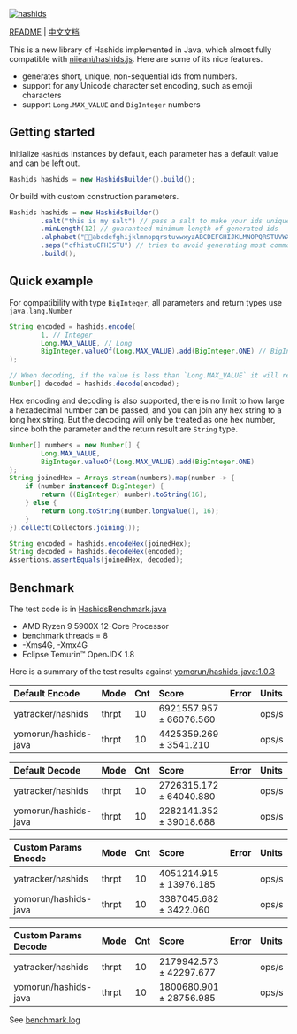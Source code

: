 [![hashids](http://hashids.org/public/img/hashids.gif 'Hashids')](http://hashids.org/)

[README](README.md) | [中文文档](README_zh.md)

This is a new library of Hashids implemented in Java, which almost fully compatible with [niieani/hashids.js](https://github.com/niieani/hashids.js). Here are some of its nice features.

- generates short, unique, non-sequential ids from numbers.
- support for any Unicode character set encoding, such as emoji characters
- support `Long.MAX_VALUE` and `BigInteger` numbers

## Getting started

Initialize `Hashids` instances by default, each parameter has a default value and can be left out.

```java
Hashids hashids = new HashidsBuilder().build();
```

Or build with custom construction parameters.

```java
Hashids hashids = new HashidsBuilder()
        .salt("this is my salt") // pass a salt to make your ids unique
        .minLength(12) // guaranteed minimum length of generated ids
        .alphabet("🍭😚abcdefghijklmnopqrstuvwxyzABCDEFGHIJKLMNOPQRSTUVWXYZ1234567890")
        .seps("cfhistuCFHISTU") // tries to avoid generating most common English curse words by generating ids that never have the following letters next to each other
        .build();
```

## Quick example

For compatibility with type `BigInteger`, all parameters and return types use `java.lang.Number`

```java
String encoded = hashids.encode(
        1, // Integer
        Long.MAX_VALUE, // Long
        BigInteger.valueOf(Long.MAX_VALUE).add(BigInteger.ONE) // BigInteger
);

// When decoding, if the value is less than `Long.MAX_VALUE` it will return `Long`, otherwise it will return `BigInteger`.
Number[] decoded = hashids.decode(encoded);
```

Hex encoding and decoding is also supported, there is no limit to how large a hexadecimal number can be passed, and 
you can join any hex string to a long hex string. But the decoding will only be treated as one hex number, since 
both the parameter and the return result are `String` type.

```java
Number[] numbers = new Number[] {
        Long.MAX_VALUE, 
        BigInteger.valueOf(Long.MAX_VALUE).add(BigInteger.ONE)
};
String joinedHex = Arrays.stream(numbers).map(number -> {
    if (number instanceof BigInteger) {
        return ((BigInteger) number).toString(16);
    } else {
        return Long.toString(number.longValue(), 16);
    }
}).collect(Collectors.joining());

String encoded = hashids.encodeHex(joinedHex);
String decoded = hashids.decodeHex(encoded);
Assertions.assertEquals(joinedHex, decoded);
```

## Benchmark

The test code is in [HashidsBenchmark.java](src/test/java/com/yatracker/benchmark/HashidsBenchmark.java)

- AMD Ryzen 9 5900X 12-Core Processor
- benchmark threads = 8
- -Xms4G, -Xmx4G
- Eclipse Temurin™ OpenJDK 1.8

Here is a summary of the test results against [yomorun/hashids-java:1.0.3](https://github.com/yomorun/hashids-java)

| Default Encode       | Mode  | Cnt   | Score | Error | Units |
|:---------------------|:------|:------|:------|:------|:------|
| yatracker/hashids    | thrpt | 10 | 6921557.957 ± 66076.560 | | ops/s |
| yomorun/hashids-java | thrpt | 10 | 4425359.269 ±  3541.210 | | ops/s |

| Default Decode       | Mode  | Cnt   | Score | Error | Units |
|:---------------------|:------|:------|:------|:------|:------|
| yatracker/hashids    | thrpt | 10 | 2726315.172 ± 64040.880 | | ops/s |
| yomorun/hashids-java | thrpt | 10 | 2282141.352 ± 39018.688 | | ops/s |

| Custom Params Encode | Mode  | Cnt   | Score | Error | Units |
|:---------------------|:------|:------|:------|:------|:------|
| yatracker/hashids    | thrpt | 10 | 4051214.915 ± 13976.185 | | ops/s |
| yomorun/hashids-java | thrpt | 10 | 3387045.682 ±  3422.060 | | ops/s |

| Custom Params Decode | Mode  | Cnt   | Score | Error | Units |
|:---------------------|:------|:------|:------|:------|:------|
| yatracker/hashids    | thrpt | 10 | 2179942.573 ± 42297.677 | | ops/s |
| yomorun/hashids-java | thrpt | 10 | 1800680.901 ± 28756.985 | | ops/s |

See [benchmark.log](benchmark/benchmark.log)